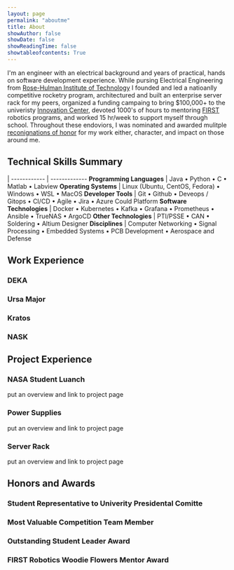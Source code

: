 ```yaml
---
layout: page
permalink: "aboutme"
title: About
showAuthor: false
showDate: false
showReadingTime: false
showtableofcontents: True
---
```


<!-- ![Ah Huddersfield](images/cycling-collage.PNG "Some lovely Huddersfield hills, one of the trusty bikes!") -->

I'm an engineer with an electrical background and years of practical, hands on software development experience. While pursing Electrical Engineering from [Rose-Hulman Institute of Technology](https://rose-hulman.edu) I founded and led a natioanlly competitive rocketry program, architectured and built an enterprise server rack for my peers, organized a funding campaing to bring $100,000+ to the univeristy [Innovation Center](https://firstinspires.org), devoted 1000's of hours to mentoring [FIRST](https://firstinspires.org) robotics programs, and worked 15 hr/week to support myself through school. Throughout these endoviors, I was nominated and awarded mulitple [reconignations of honor](#honors-and-awards) for my work either, character, and impact on those around me.

## Technical Skills Summary

| 
------------ | -------------
**Programming Languages** | Java &bull; Python &bull; C &bull; Matlab &bull; Labview
**Operating Systems**  |  Linux (Ubuntu, CentOS, Fedora) &bull; Windows &bull; WSL &bull; MacOS
**Developer Tools** | Git &bull; Github &bull; Deveops / Gitops &bull; CI/CD &bull; Agile &bull; Jira &bull; Azure Could Platform
**Software Technologies** | Docker &bull; Kubernetes &bull; Kafka &bull; Grafana &bull; Prometheus &bull; Ansible &bull; TrueNAS &bull; ArgoCD
**Other Technologies** | PTI/PSSE &bull; CAN &bull; Soldering &bull; Altium Designer
**Disciplines** | Computer Networking &bull; Signal Processing &bull; Embedded Systems &bull; PCB Development &bull; Aerospace and Defense


## Work Experience

### DEKA


### Ursa Major

### Kratos

### NASK

## Project Experience

### NASA Student Luanch
put an overview and link to project page

### Power Supplies
put an overview and link to project page

### Server Rack
put an overview and link to project page

## Honors and Awards

### Student Representative to Univerity Presidental Comitte

### Most Valuable Competition Team Member

### Outstanding Student Leader Award

### FIRST Robotics Woodie Flowers Mentor Award

